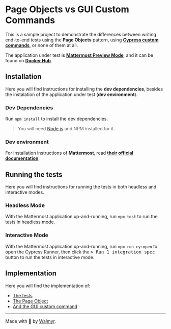 # Page Objects vs GUI Custom Commands

This is a sample project to demonstrate the differences between writing end-to-end tests using the **Page Objects** pattern, using [**Cypress custom commands**](https://docs.cypress.io/api/cypress-api/custom-commands), or none of them at all.

The application under test is [**Mattermost Preview Mode**](https://github.com/mattermost/mattermost-docker-preview), and it can be found on [**Docker Hub**](https://hub.docker.com/r/mattermost/platform).

## Installation

Here you will find instructions for installing the **dev dependencies**, besides the instalation of the application under test (**dev environment**).

### Dev Dependencies

Run `npm install` to install the dev dependencies.

> You will need [Node.js](http://nodejs.org) and NPM installed for it.

### Dev environment

For installation instructions of **Mattermost**, read [**their official documentation**](https://docs.mattermost.com/install/docker-local-machine.html).

## Running the tests

Here you will find instructions for running the tests in both headless and interactive modes.

### Headless Mode

With the Mattermost application up-and-running, run `npm test` to run the tests in headless mode.

### Interactive Mode

With the Mattermost application up-and-running, run `npm run cy:open` to open the Cypress Runner, then click the <kbd>> Run 1 integration spec</kbd> button to run the tests in interactive mode.

## Implementation

Here you will find the implementation of:

- [The tests](./cypress/integration/signup.spec.js)
- [The Page Object](./cypress/pageObjects/signup.js)
- [And the GUI custom command](./cypress/support/commands.js)

___

Made with 💚 by [Walmyr](https://walmyr.dev).
